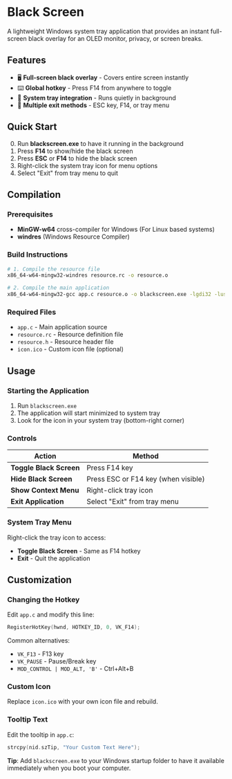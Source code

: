 # Black Screen

A lightweight Windows system tray application that provides an instant full-screen black overlay for an OLED monitor, privacy, or screen breaks.

## Features

- 🖥️ **Full-screen black overlay** - Covers entire screen instantly
- ⌨️ **Global hotkey** - Press F14 from anywhere to toggle
- 🔧 **System tray integration** - Runs quietly in background
- 🎯 **Multiple exit methods** - ESC key, F14, or tray menu

## Quick Start

0. Run **blackscreen.exe** to have it running in the background
1. Press **F14** to show/hide the black screen
2. Press **ESC** or **F14** to hide the black screen
3. Right-click the system tray icon for menu options
4. Select "Exit" from tray menu to quit

## Compilation

### Prerequisites

- **MinGW-w64** cross-compiler for Windows (For Linux based systems)
- **windres** (Windows Resource Compiler)

### Build Instructions

```bash
# 1. Compile the resource file
x86_64-w64-mingw32-windres resource.rc -o resource.o

# 2. Compile the main application
x86_64-w64-mingw32-gcc app.c resource.o -o blackscreen.exe -lgdi32 -luser32 -lshell32 -mwindows -O2
```

### Required Files

- `app.c` - Main application source
- `resource.rc` - Resource definition file
- `resource.h` - Resource header file
- `icon.ico` - Custom icon file (optional)

## Usage

### Starting the Application

1. Run `blackscreen.exe`
2. The application will start minimized to system tray
3. Look for the icon in your system tray (bottom-right corner)

### Controls

| Action | Method |
|--------|--------|
| **Toggle Black Screen** | Press F14 key |
| **Hide Black Screen** | Press ESC or F14 key (when visible) |
| **Show Context Menu** | Right-click tray icon |
| **Exit Application** | Select "Exit" from tray menu |

### System Tray Menu

Right-click the tray icon to access:
- **Toggle Black Screen** - Same as F14 hotkey
- **Exit** - Quit the application

## Customization

### Changing the Hotkey

Edit `app.c` and modify this line:
```c
RegisterHotKey(hwnd, HOTKEY_ID, 0, VK_F14);
```

Common alternatives:
- `VK_F13` - F13 key
- `VK_PAUSE` - Pause/Break key
- `MOD_CONTROL | MOD_ALT, 'B'` - Ctrl+Alt+B

### Custom Icon

Replace `icon.ico` with your own icon file and rebuild.

### Tooltip Text

Edit the tooltip in `app.c`:
```c
strcpy(nid.szTip, "Your Custom Text Here");
```

**Tip**: Add `blackscreen.exe` to your Windows startup folder to have it available immediately when you boot your computer. 